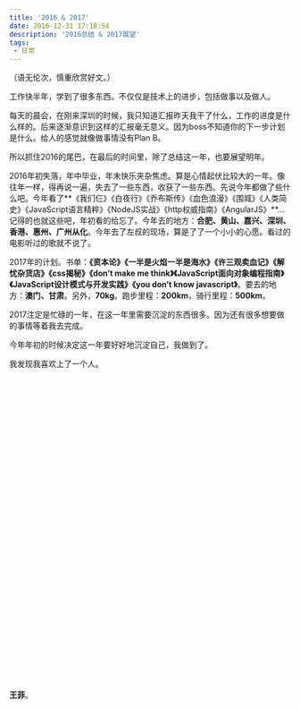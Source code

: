 ```yaml
---
title: '2016 & 2017'
date: 2016-12-31 17:18:54
description: '2016总结 & 2017展望'
tags: 
 - 日常
---
```


（语无伦次，慎重欣赏好文。）

<!-- more -->

工作快半年，学到了很多东西。不仅仅是技术上的进步，包括做事以及做人。

每天的晨会，在刚来深圳的时候，我只知道汇报昨天我干了什么，工作的进度是什么样的。后来逐渐意识到这样的汇报毫无意义。因为boss不知道你的下一步计划是什么。给人的感觉就像做事情没有Plan B。

所以抓住2016的尾巴，在最后的时间里，除了总结这一年，也要展望明年。

2016年初失落，年中毕业，年末快乐夹杂焦虑。算是心情起伏比较大的一年。像往年一样，得再说一遍，失去了一些东西，收获了一些东西。先说今年都做了些什么吧。今年看了**《我们仨》《白夜行》《乔布斯传》《血色浪漫》《围城》《人类简史》《JavaScript语言精粹》《NodeJS实战》《http权威指南》《AngularJS》**…记得的也就这些吧，年初看的给忘了。今年去的地方：**合肥、黄山、嘉兴、深圳、香港、惠州、广州从化**。今年去了左叔的现场，算是了了一个小小的心愿。看过的电影听过的歌就不说了。

2017年的计划。书单：**《资本论》《一半是火焰一半是海水》《许三观卖血记》《解忧杂货店》《css揭秘》《don’t make me think》《JavaScript面向对象编程指南》《JavaScript设计模式与开发实践》《you don’t know javascript》**。要去的地方：**澳门、甘肃**。另外，**70kg**。跑步里程：**200km**，骑行里程：**500km**。

2017注定是忙碌的一年，在这一年里需要沉淀的东西很多。因为还有很多想要做的事情等着我去完成。

今年年初的时候决定这一年要好好地沉淀自己，我做到了。

我发现我喜欢上了一个人。

<br><br><br><br><br><br><br><br><br><br><br><br><br><br><br><br><br><br><br><br><br><br><br><br><br><br><br><br><br><br><br><br>

**王菲**。